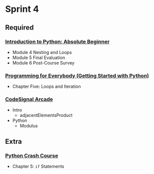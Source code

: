 # Sprint 4

## Required

### [Introduction to Python: Absolute Beginner](https://www.edx.org/course/introduction-to-python-absolute-beginner-0)

- Module 4 Nesting and Loops
- Module 5 Final Evaluation
- Module 6 Post-Course Survey

### [Programming for Everybody (Getting Started with Python)](https://www.coursera.org/learn/python)

- Chapter Five: Loops and Iteration

### [CodeSignal Arcade](https://app.codesignal.com/arcade)

- Intro
  - adjacentElementsProduct
- Python
  - Modulus

## Extra

### [Python Crash Course](https://github.com/ehmatthes/pcc)

- Chapter 5: `if` Statements
